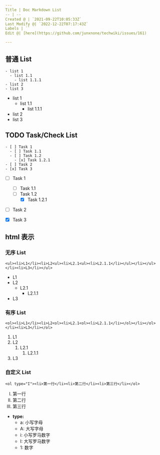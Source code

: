 ```yaml
---
Title | Doc Markdown List
-- | --
Created @ | `2021-09-22T10:05:33Z`
Last Modify @| `2022-12-22T07:17:43Z`
Labels | ``
Edit @| [here](https://github.com/junxnone/techwiki/issues/161)

---
```

## 普通 List

```
- list 1
  - list 1.1
    - list 1.1.1
- list 2
- list 3
```

- list 1
  - list 1.1
    - list 1.1.1
- list 2
- list 3


## TODO Task/Check List

```
- [ ] Task 1
  - [ ] Task 1.1
  - [ ] Task 1.2
    - [x] Task 1.2.1
- [ ] Task 2
- [x] Task 3
```

- [ ] Task 1
  - [ ] Task 1.1
  - [ ] Task 1.2
    - [x] Task 1.2.1
- [ ] Task 2
- [x] Task 3


## html 表示 

### 无序 List

```
<ul><li>L1</li><li>L2<ul><li>L2.1<ul><li>L2.1.1</li></ul></li></ul></li><li>L3</li></ul>
```

<ul><li>L1</li><li>L2<ul><li>L2.1<ul><li>L2.1.1</li></ul></li></ul></li><li>L3</li></ul>

### 有序 List

```
<ol><li>L1</li><li>L2<ol><li>L2.1<ol><li>L2.1.1</li></ol></li></ol></li><li>L3</li></ol>
```

<ol><li>L1</li><li>L2<ol><li>L2.1<ol><li>L2.1.1</li></ol></li></ol></li><li>L3</li></ol>


### 自定义 List

```
<ol type="I"><li>第一行</li><li>第二行</li><li>第三行</li></ol>
```

<ol type="I"><li>第一行</li><li>第二行</li><li>第三行</li></ol>



- **type:**
  - a: 小写字母
  - A: 大写字母
  - i: 小写罗马数字
  - I: 大写罗马数字
  - 1: 数字

